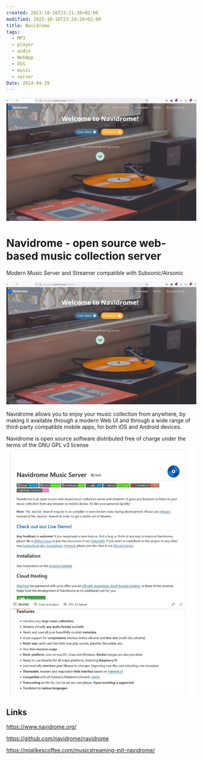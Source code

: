```yaml
---
created: 2023-10-16T23:21:30+02:00
modified: 2023-10-16T23:24:26+02:00
title: Navidrome
tags:
  - MP3
  - player
  - audio
  - WebApp
  - OSS
  - music
  - server
Date: 2024-04-29
---
```


![](../_asset/2023-10-16-Navidrome_image_1.jpg)

# Navidrome - open source web-based music collection server

Modern Music Server and Streamer compatible with Subsonic/Airsonic




![](../_asset/2023-10-16-Navidrome_image_1.jpg)

Navidrome allows you to enjoy your music collection from anywhere, by making it available through a modern Web UI and through a wide range of third-party compatible mobile apps, for both iOS and Android devices.

Navidrome is open source software distributed free of charge under the terms of the GNU GPL v3 license
![](../_asset/2023-10-16-Navidrome_image_2.jpg)

## Links 

<https://www.navidrome.org/>

<https://github.com/navidrome/navidrome>

<https://mialikescoffee.com/musicstreaming-mit-navidrome/>
